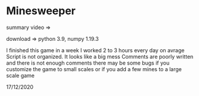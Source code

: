 # Minesweeper

summary video =>

download => python 3.9, numpy 1.19.3

I finished this game in a week
I worked 2 to 3 hours every day on avrage
Script is not organized. It looks like a big mess
Comments are poorly written and there is not enough comments
there may be some bugs if you customize the game to small scales or if you add a few mines to a large scale game

17/12/2020